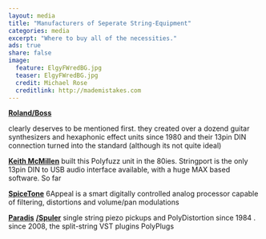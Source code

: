 ```yaml
---
layout: media
title: "Manufacturers of Seperate String-Equipment"
categories: media
excerpt: "Where to buy all of the necessities."
ads: true
share: false
image:
  feature: ElgyFWredBG.jpg
  teaser: ElgyFWredBG.jpg
  credit: Michael Rose
  creditlink: http://mademistakes.com
---
```


<a href="http://www.roland.com/"><b>Roland/Boss </b></a>

clearly deserves to be mentioned first. they created over a dozend guitar synthesizers and hexaphonic effect units since 1980 and their 13pin DIN connection turned into the standard (although its not quite ideal)

<a href="http://www.keithmcmillen.com/"><b>Keith McMillen</b></a>
built this Polyfuzz unit in the 80ies. Stringport is the only 13pin DIN to USB audio interface available, with a huge MAX based software. So far

<a href="http://www.spicetone.com/"><b>SpiceTone</b></a>
6Appeal is a smart digitally controlled analog processor capable of filtering, distortions and volume/pan modulations

<a href="http://paradis-guitars.com/"><b>Paradis</b></a> <a href="http://www.rolfspuler.com/site/"><b>/Spuler</b></a>
single string piezo pickups and PolyDistortion since 1984 . since 2008, the split-string VST plugins PolyPlugs